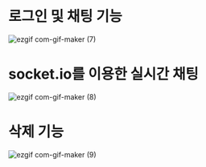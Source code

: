 # 로그인 및 채팅 기능
![ezgif com-gif-maker (7)](https://user-images.githubusercontent.com/54207332/158102102-70919794-0c76-4192-9d4a-a153b1f10028.gif)

# socket.io를 이용한 실시간 채팅
![ezgif com-gif-maker (8)](https://user-images.githubusercontent.com/54207332/158102744-cd1a8796-3513-4d30-8904-9cba549d29e3.gif)

# 삭제 기능
![ezgif com-gif-maker (9)](https://user-images.githubusercontent.com/54207332/158102976-bdc947f8-3a47-495c-8e0b-9b3546e384fd.gif)
